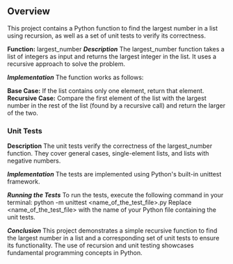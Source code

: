 ## Overview
This project contains a Python function to find the largest number in a list using recursion, as well as a set of unit tests to verify its correctness.

**Function:** largest_number
***Description***
The largest_number function takes a list of integers as input and returns the largest integer in the list. It uses a recursive approach to solve the problem.

***Implementation***
The function works as follows:

**Base Case:** If the list contains only one element, return that element.
**Recursive Case:** Compare the first element of the list with the largest number in the rest of the list (found by a recursive call) and return the larger of the two.


### Unit Tests
**Description**
The unit tests verify the correctness of the largest_number function. They cover general cases, single-element lists, and lists with negative numbers.

***Implementation***
The tests are implemented using Python's built-in unittest framework.

***Running the Tests***
To run the tests, execute the following command in your terminal:
python -m unittest <name_of_the_test_file>.py
Replace <name_of_the_test_file> with the name of your Python file containing the unit tests.

***Conclusion***
This project demonstrates a simple recursive function to find the largest number in a list and a corresponding set of unit tests to ensure its functionality. The use of recursion and unit testing showcases fundamental programming concepts in Python.
